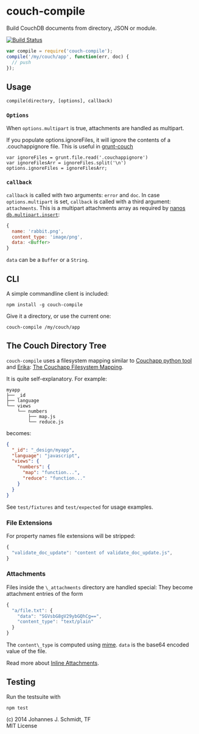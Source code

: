 # couch-compile
Build CouchDB documents from directory, JSON or module.

[![Build Status](https://travis-ci.org/jo/couch-compile.svg?branch=master)](http://travis-ci.org/jo/couch-compile)

```js
var compile = require('couch-compile');
compile('/my/couch/app', function(err, doc) {
  // push
});
```

## Usage
`compile(directory, [options], callback)`

### `Options`
When `options.multipart` is true, attachments are handled as multipart.

If you populate options.ignoreFiles, it will ignore the contents of a .couchappignore file. This is useful in
[grunt-couch](https://github.com/jo/grunt-couch)

    var ignoreFiles = grunt.file.read('.couchappignore')
    var ignoreFilesArr = ignoreFiles.split('\n')
    options.ignoreFiles = ignoreFilesArr;

### `callback`
`callback` is called with two arguments: `error` and `doc`.
In case `options.multipart` is set, `callback` is called with a third argument:
`attachments`. This is a multipart attachments array as required by
[nanos `db.multipart.insert`](https://github.com/dscape/nano#dbmultipartinsertdoc-attachments-params-callback):
```js
{
  name: 'rabbit.png',
  content_type: 'image/png',
  data: <Buffer>
}
```
`data` can be a `Buffer` or a `String`.


## CLI
A simple commandline client is included:
```shell
npm install -g couch-compile
```

Give it a directory, or use the current one:
```shell
couch-compile /my/couch/app
```


## The Couch Directory Tree
`couch-compile` uses a filesystem mapping similar to [Couchapp python tool](http://couchapp.org/page/couchapp-python)
and [Erika](https://github.com/benoitc/erica):
[The Couchapp Filesystem Mapping](http://couchapp.org/page/filesystem-mapping).

It is quite self-explanatory. For example:

```shell
myapp
├── _id
├── language
└── views
    └── numbers
        ├── map.js
        └── reduce.js
```

becomes:
```json
{
  "_id": "_design/myapp",
  "language": "javascript",
  "views": {
    "numbers": {
      "map": "function...",
      "reduce": "function..."
    }
  }
}
```

See `test/fixtures` and `test/expected` for usage examples.

### File Extensions
For property names file extensions will be stripped:

```js
{
  "validate_doc_update": "content of validate_doc_update.js",
}
```

### Attachments
Files inside the `\_attachments` directory are handled special:
They become attachment entries of the form

```js
{
  "a/file.txt": {
    "data": "SGVsbG8gV29ybGQhCg==",
    "content_type": "text/plain"
  }
}
```

The `content\_type` is computed using [mime](https://github.com/broofa/node-mime).
`data` is the base64 encoded value of the file.

Read more about [Inline Attachments](http://wiki.apache.org/couchdb/HTTP_Document_API#Inline_Attachments).


## Testing
Run the testsuite with
```shell
npm test
```

(c) 2014 Johannes J. Schmidt, TF  
MIT License
